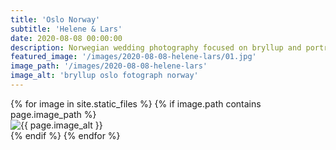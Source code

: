 ```yaml
---
title: 'Oslo Norway'
subtitle: 'Helene & Lars'
date: 2020-08-08 00:00:00
description: Norwegian wedding photography focused on bryllup and portrait photography. 
featured_image: '/images/2020-08-08-helene-lars/01.jpg'
image_path: '/images/2020-08-08-helene-lars'
image_alt: 'bryllup oslo fotograph norway'
---
```


<!-- > “Cherry blossoms, the symbolic flower of the spring.” -->

<!-- DO NOT EDIT BELOW -->
<div class="image-wrap" >
{% for image in site.static_files %}
    {% if image.path contains page.image_path %}
        <div class="image-wrap" >
        <img src="{{ site.baseurl }}{{ image.path }}" alt="{{ page.image_alt }}" />
        </div>
    {% endif %}
{% endfor %}
